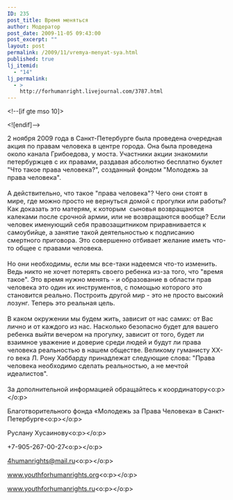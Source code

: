 ```yaml
---
ID: 235
post_title: Время меняться
author: Модератор
post_date: 2009-11-05 09:43:00
post_excerpt: ""
layout: post
permalink: /2009/11/vremya-menyat-sya.html
published: true
lj_itemid:
  - "14"
lj_permalink:
  - >
    http://forhumanright.livejournal.com/3787.html
---
```

<meta content="text/html; charset=utf-8" http-equiv="Content-Type"><meta content="Word.Document" name="ProgId"><meta content="Microsoft Word 11" name="Generator"><meta content="Microsoft Word 11" name="Originator"><link href="file:///C:%5CDOCUME%7E1%5C9335%7E1%5CLOCALS%7E1%5CTemp%5Cmsohtml1%5C01%5Cclip_filelist.xml" rel="File-List" /><!--[if gte mso 9]><xml>
 <w:WordDocument>
  <w:View>Normal</w:View>
  <w:Zoom>0</w:Zoom>
  <w:PunctuationKerning/>
  <w:ValidateAgainstSchemas/>
  <w:SaveIfXMLInvalid>false</w:SaveIfXMLInvalid>
  <w:IgnoreMixedContent>false</w:IgnoreMixedContent>
  <w:AlwaysShowPlaceholderText>false</w:AlwaysShowPlaceholderText>
  <w:Compatibility>
   <w:BreakWrappedTables/>
   <w:SnapToGridInCell/>
   <w:WrapTextWithPunct/>
   <w:UseAsianBreakRules/>
   <w:DontGrowAutofit/>
  </w:Compatibility>
  <w:BrowserLevel>MicrosoftInternetExplorer4</w:BrowserLevel>
 </w:WordDocument>
</xml><![endif]--><!--[if gte mso 9]><xml>
 <w:LatentStyles DefLockedState="false" LatentStyleCount="156">
 </w:LatentStyles>
</xml><![endif]--><style type="text/css">
<!--
 /* Style Definitions */
 p.MsoNormal, li.MsoNormal, div.MsoNormal
	{mso-style-parent:"";
	margin:0cm;
	margin-bottom:.0001pt;
	mso-pagination:widow-orphan;
	font-size:12.0pt;
	font-family:"Times New Roman";
	mso-fareast-font-family:"Times New Roman";}
@page Section1
	{size:612.0pt 792.0pt;
	margin:2.0cm 42.5pt 2.0cm 3.0cm;
	mso-header-margin:36.0pt;
	mso-footer-margin:36.0pt;
	mso-paper-source:0;}
div.Section1
	{page:Section1;}
-->
</style><!--[if gte mso 10]>
<style>
 /* Style Definitions */
 table.MsoNormalTable
	{mso-style-name:"Обычная таблица";
	mso-tstyle-rowband-size:0;
	mso-tstyle-colband-size:0;
	mso-style-noshow:yes;
	mso-style-parent:"";
	mso-padding-alt:0cm 5.4pt 0cm 5.4pt;
	mso-para-margin:0cm;
	mso-para-margin-bottom:.0001pt;
	mso-pagination:widow-orphan;
	font-size:10.0pt;
	font-family:"Times New Roman";
	mso-ansi-language:#0400;
	mso-fareast-language:#0400;
	mso-bidi-language:#0400;}
</style>
<![endif]-->  <p class="MsoNormal"><span style="font-size: 11pt;">2 ноября 2009 года в Санкт-Петербурге была проведена очередная акция по правам человека в центре города. Она была проведена около канала Грибоедова, у моста. Участники акции знакомили петербуржцев с их правами, раздавая абсолютно бесплатно буклет &quot;Что такое права человека?&quot;, созданный фондом &quot;Молодежь за права человека&quot;.<br /> <br /> А действительно, что такое &quot;права человека&quot;? Чего они стоят в мире, где можно просто не вернуться домой с прогулки или работы? Как доказать это матерям, к которым &nbsp;сыновья возвращаются калеками после срочной армии, или не возвращаются вообще? Если человек именующий себя правозащитником приравнивается к самоубийце, а занятие такой деятельностью к подписанию смертного приговора. Это совершенно отбивает желание иметь что-то общее с правами человека.<br /> <br /> Но они необходимы, если мы все-таки надеемся что-то изменить. Ведь никто не хочет потерять своего ребенка из-за того, что &quot;время такое&quot;. Это время нужно менять - и образование в области прав человека это один их инструментов, с помощью которого это становится реально. Построить другой мир - это не просто высокий лозунг. Теперь это реальная цель.<br /> <br /> В каком окружении мы будем жить, зависит от нас самих: от Вас лично и от каждого из нас. Насколько безопасно будет для вашего ребенка выйти вечером на прогулку, зависит от того, будет ли взаимное уважение и доверие среди людей и будут ли права человека реальностью в нашем обществе. Великому гуманисту ХХ-го века Л. Рону Хаббарду принадлежат следующие слова: &quot;Права человека необходимо сделать реальностью, а не мечтой идеалистов&quot;.<br /> <br /> За дополнительной информацией обращайтесь к координатору<o:p></o:p></span></p>  <p class="MsoNormal"><span style="font-size: 11pt;">Благотворительного фонда &laquo;Молодежь за Права Человека&raquo; в Санкт-Петербурге<o:p></o:p></span></p>  <p class="MsoNormal"><span style="font-size: 11pt;">Руслану Хусаинову<o:p></o:p></span></p>  <p class="MsoNormal"><span style="font-size: 11pt;">+7-905-267-00-27<o:p></o:p></span></p>  <p class="MsoNormal"><span style="font-size: 11pt;">4humanrights@mail.ru<o:p></o:p></span></p>  <p class="MsoNormal"><span style="font-size: 11pt;">www.youthforhumanrights.org<o:p></o:p></span></p>  <p class="MsoNormal"><span style="font-size: 11pt;">www.youthforhumanrights.ru<o:p></o:p></span></p>  </meta></meta></meta></meta><br />